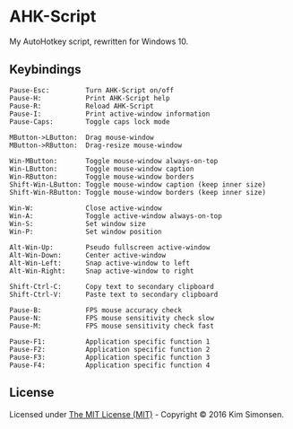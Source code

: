 # AHK-Script
My AutoHotkey script, rewritten for Windows 10.

## Keybindings
	Pause-Esc:         Turn AHK-Script on/off
	Pause-H:           Print AHK-Script help
	Pause-R:           Reload AHK-Script
	Pause-I:           Print active-window information
	Pause-Caps:        Toggle caps lock mode

	MButton->LButton:  Drag mouse-window
	MButton->RButton:  Drag-resize mouse-window

	Win-MButton:       Toggle mouse-window always-on-top
	Win-LButton:       Toggle mouse-window caption
	Win-RButton:       Toggle mouse-window borders
	Shift-Win-LButton: Toggle mouse-window caption (keep inner size)
	Shift-Win-RButton: Toggle mouse-window borders (keep inner size)

	Win-W:             Close active-window
	Win-A:             Toggle active-window always-on-top
	Win-S:             Set window size
	Win-P:             Set window position

	Alt-Win-Up:        Pseudo fullscreen active-window
	Alt-Win-Down:      Center active-window
	Alt-Win-Left:      Snap active-window to left
	Alt-Win-Right:     Snap active-window to right

	Shift-Ctrl-C:      Copy text to secondary clipboard
	Shift-Ctrl-V:      Paste text to secondary clipboard

	Pause-B:           FPS mouse accuracy check
	Pause-N:           FPS mouse sensitivity check slow
	Pause-M:           FPS mouse sensitivity check fast

	Pause-F1:          Application specific function 1
	Pause-F2:          Application specific function 2
	Pause-F3:          Application specific function 3
	Pause-F4:          Application specific function 4

## License
Licensed under [The MIT License (MIT)](https://opensource.org/licenses/MIT) - Copyright &copy; 2016 Kim Simonsen.
